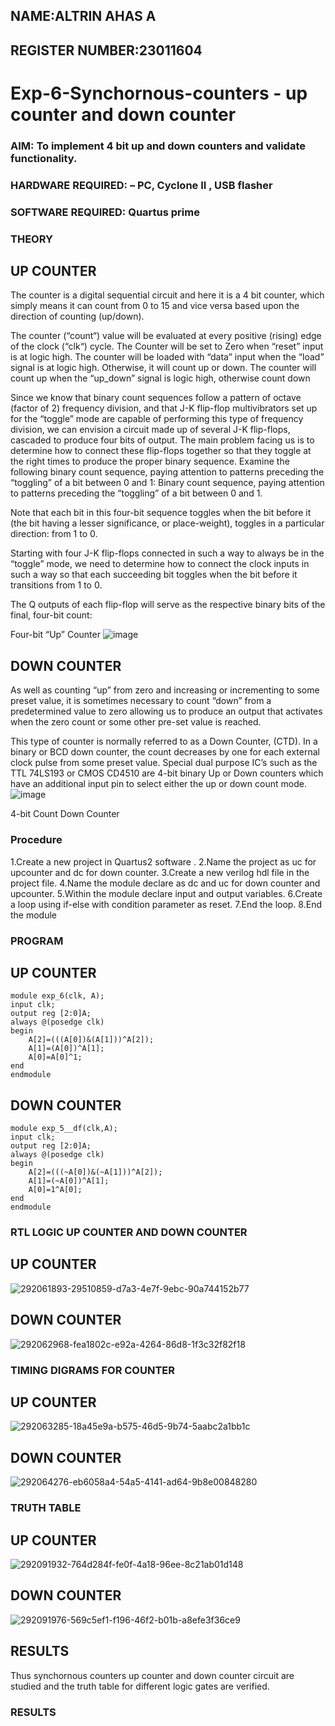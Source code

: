 ## NAME:ALTRIN AHAS A
## REGISTER NUMBER:23011604

# Exp-6-Synchornous-counters - up counter and down counter 
### AIM: To implement 4 bit up and down counters and validate  functionality.
### HARDWARE REQUIRED:  – PC, Cyclone II , USB flasher
### SOFTWARE REQUIRED:   Quartus prime
### THEORY 

## UP COUNTER 
The counter is a digital sequential circuit and here it is a 4 bit counter, which simply means it can count from 0 to 15 and vice versa based upon the direction of counting (up/down). 

The counter (“count“) value will be evaluated at every positive (rising) edge of the clock (“clk“) cycle.
The Counter will be set to Zero when “reset” input is at logic high.
The counter will be loaded with “data” input when the “load” signal is at logic high. Otherwise, it will count up or down.
The counter will count up when the “up_down” signal is logic high, otherwise count down

Since we know that binary count sequences follow a pattern of octave (factor of 2) frequency division, and that J-K flip-flop multivibrators set up for the “toggle” mode are capable of performing this type of frequency division, we can envision a circuit made up of several J-K flip-flops, cascaded to produce four bits of output.
The main problem facing us is to determine how to connect these flip-flops together so that they toggle at the right times to produce the proper binary sequence.
Examine the following binary count sequence, paying attention to patterns preceding the “toggling” of a bit between 0 and 1:
Binary count sequence, paying attention to patterns preceding the “toggling” of a bit between 0 and 1.

Note that each bit in this four-bit sequence toggles when the bit before it (the bit having a lesser significance, or place-weight), toggles in a particular direction: from 1 to 0.



 
 

Starting with four J-K flip-flops connected in such a way to always be in the “toggle” mode, we need to determine how to connect the clock inputs in such a way so that each succeeding bit toggles when the bit before it transitions from 1 to 0.

The Q outputs of each flip-flop will serve as the respective binary bits of the final, four-bit count:

 
 

Four-bit “Up” Counter
![image](https://user-images.githubusercontent.com/36288975/169644758-b2f4339d-9532-40c5-af40-8f4f8c942e2c.png)



## DOWN COUNTER 

As well as counting “up” from zero and increasing or incrementing to some preset value, it is sometimes necessary to count “down” from a predetermined value to zero allowing us to produce an output that activates when the zero count or some other pre-set value is reached.

This type of counter is normally referred to as a Down Counter, (CTD). In a binary or BCD down counter, the count decreases by one for each external clock pulse from some preset value. Special dual purpose IC’s such as the TTL 74LS193 or CMOS CD4510 are 4-bit binary Up or Down counters which have an additional input pin to select either the up or down count mode.
![image](https://user-images.githubusercontent.com/36288975/169644844-1a14e123-7228-4ed8-81a9-eb937dff4ac8.png)


4-bit Count Down Counter
### Procedure

1.Create a new project in Quartus2 software .
2.Name the project as uc for upcounter and dc for down counter.
3.Create a new verilog hdl file in the project file.
4.Name the module declare as dc and uc for down counter and upcounter.
5.Within the module declare input and output variables.
6.Create a loop using if-else with condition parameter as reset.
7.End the loop.
8.End the module



### PROGRAM 
## UP COUNTER
```
module exp_6(clk, A);
input clk;
output reg [2:0]A;
always @(posedge clk)
begin
	A[2]=(((A[0])&(A[1]))^A[2]);
	A[1]=(A[0])^A[1];
	A[0]=A[0]^1;
end
endmodule
```
## DOWN COUNTER
```
module exp_5__df(clk,A);
input clk;
output reg [2:0]A;
always @(posedge clk)
begin
	A[2]=(((~A[0])&(~A[1]))^A[2]);
	A[1]=(~A[0])^A[1];
	A[0]=1^A[0];
end 
endmodule
```

### RTL LOGIC UP COUNTER AND DOWN COUNTER  

## UP COUNTER

![292061893-29510859-d7a3-4e7f-9ebc-90a744152b77](https://github.com/altrinahas/Exp-7-Synchornous-counters-/assets/145980038/61abc557-1ca3-41f3-8ddb-e02f041d725c)

## DOWN COUNTER

![292062968-fea1802c-e92a-4264-86d8-1f3c32f82f18](https://github.com/altrinahas/Exp-7-Synchornous-counters-/assets/145980038/070c8a8f-937a-4cec-be73-38909c170d18)

### TIMING DIGRAMS FOR COUNTER

## UP COUNTER

![292063285-18a45e9a-b575-46d5-9b74-5aabc2a1bb1c](https://github.com/altrinahas/Exp-7-Synchornous-counters-/assets/145980038/c2f70642-8617-41bc-9023-1e51858499bc)

## DOWN COUNTER

![292064276-eb6058a4-54a5-4141-ad64-9b8e00848280](https://github.com/altrinahas/Exp-7-Synchornous-counters-/assets/145980038/6e070069-1189-476a-85af-6c6549a972b0)


### TRUTH TABLE 

## UP COUNTER

![292091932-764d284f-fe0f-4a18-96ee-8c21ab01d148](https://github.com/altrinahas/Exp-7-Synchornous-counters-/assets/145980038/97b66659-f7f0-4781-907a-856da9a48b49)

## DOWN COUNTER

![292091976-569c5ef1-f196-46f2-b01b-a8efe3f36ce9](https://github.com/altrinahas/Exp-7-Synchornous-counters-/assets/145980038/929e71ec-dc4c-46b1-a108-41de3ac2bc1f)

## RESULTS
Thus synchornous counters up counter and down counter circuit are studied and the truth table for different logic gates are verified.

### RESULTS 
